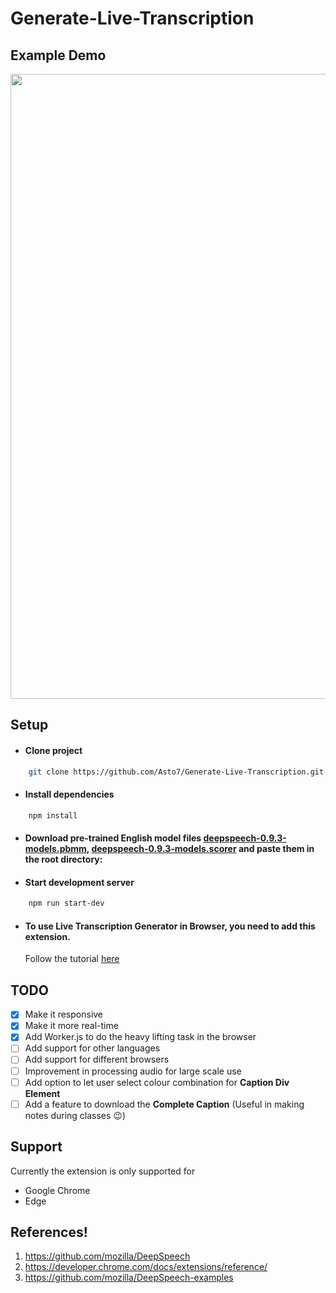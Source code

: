 # Generate-Live-Transcription

## Example Demo

<a target = "_blank" href="https://youtu.be/pqKPrE-BTAs?t=4s"> 
 <img src="https://user-images.githubusercontent.com/49583145/113033295-7d73a500-91ae-11eb-873a-25ccd43a568d.png" width="1000"/>
</a>

## Setup

- #### Clone project

 ```bash
     git clone https://github.com/Asto7/Generate-Live-Transcription.git
 ```

- #### Install dependencies

 ```bash
     npm install
 ```

- #### Download pre-trained English model files [deepspeech-0.9.3-models.pbmm](https://github.com/mozilla/DeepSpeech/releases/download/v0.9.3/deepspeech-0.9.3-models.pbmm), [deepspeech-0.9.3-models.scorer](https://github.com/mozilla/DeepSpeech/releases/download/v0.9.3/deepspeech-0.9.3-models.scorer) and paste them in the root directory: <br />

- #### Start development server

 ```bash
     npm run start-dev
 ```

- #### To use Live Transcription Generator in Browser, you need to add this extension. 
     Follow the tutorial [here](https://webkul.com/blog/how-to-install-the-unpacked-extension-in-chrome/)

## TODO

- [x] Make it responsive
- [x] Make it more real-time
- [x] Add Worker.js to do the heavy lifting task in the browser
- [ ] Add support for other languages
- [ ] Add support for different browsers
- [ ] Improvement in processing audio for large scale use
- [ ] Add option to let user select colour combination for **Caption Div Element**
- [ ] Add a feature to download the **Complete Caption** (Useful in making notes during classes :wink:)

## Support

Currently the extension is only supported for

- Google Chrome
- Edge

## References!

1. https://github.com/mozilla/DeepSpeech
2. https://developer.chrome.com/docs/extensions/reference/
3. https://github.com/mozilla/DeepSpeech-examples
